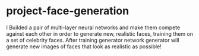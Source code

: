 # project-face-generation
I Builded a pair of multi-layer neural networks and make them compete against each other in order to generate new, realistic faces, training them on a set of celebrity faces. After training generator network generator will generate new images of faces that look as realistic as possible!
